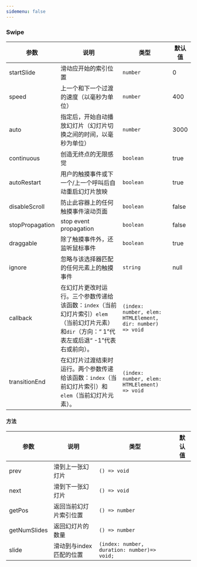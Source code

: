 ```yaml
---
sidemenu: false
---
```


### Swipe

| 参数	|说明	|类型	|默认值
| --- | --- | --- | ---
| startSlide | 滑动应开始的索引位置 | `number` | 0
| speed | 上一个和下一个过渡的速度（以毫秒为单位）| `number` | 400
| auto | 指定后，开始自动播放幻灯片（幻灯片切换之间的时间，以毫秒为单位）  | `number` | 3000
| continuous | 创造无终点的无限感觉 | `boolean` | true
| autoRestart | 用户的触摸事件或下一个/上一个呼叫后自动重启幻灯片放映 | `boolean` | true
| disableScroll | 防止此容器上的任何触摸事件滚动页面 | `boolean` | false
| stopPropagation | stop event propagation | `boolean` | false
| draggable | 除了触摸事件外，还监听鼠标事件 | `boolean` | true
| ignore | 忽略与该选择器匹配的任何元素上的触摸事件 | `string` | null
| callback | 在幻灯片更改时运行。三个参数传递给该函数：`index`（当前幻灯片索引）`elem`（当前幻灯片元素）和`dir`（方向：“ 1”代表左或后退“ -1”代表右或前向）。| `(index: number, elem: HTMLElement, dir: number) => void` |
| transitionEnd | 在幻灯片过渡结束时运行。两个参数传递给该函数：`index`（当前幻灯片索引）和`elem`（当前幻灯片元素）。 | `(index: number, elem: HTMLElement) => void` |

#### 方法

| 参数	|说明	|类型	|默认值
| --- | --- | --- | ---
| prev | 滑到上一张幻灯片 | `() => void` |
| next | 滑到下一张幻灯片 | `() => void` |
| getPos | 返回当前幻灯片索引位置 | `() => number` |
| getNumSlides | 返回幻灯片的数量 | `() => number` |
| slide | 滑动到与index匹配的位置 | `(index: number, duration: number)=> void;` |
